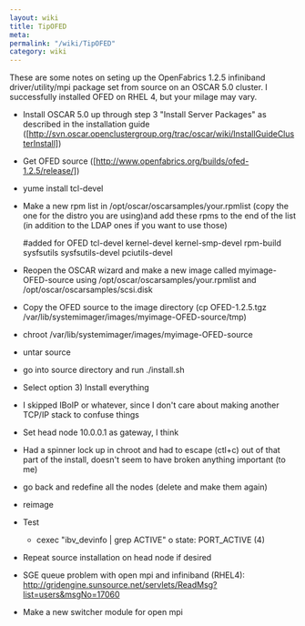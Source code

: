 ```yaml
---
layout: wiki
title: TipOFED
meta: 
permalink: "/wiki/TipOFED"
category: wiki
---
```

<!-- Name: TipOFED -->
<!-- Version: 1 -->
<!-- Author: mledward -->

These are some notes on seting up the OpenFabrics 1.2.5 infiniband driver/utility/mpi package set from source on an OSCAR 5.0 cluster.  I successfully installed OFED on RHEL 4, but your milage may vary.

  * Install OSCAR 5.0 up through step 3 "Install Server Packages" as described in the installation guide ([http://svn.oscar.openclustergroup.org/trac/oscar/wiki/InstallGuideClusterInstall])
  * Get OFED source ([http://www.openfabrics.org/builds/ofed-1.2.5/release/])
  * yume install tcl-devel 

  * Make a new rpm list in /opt/oscar/oscarsamples/your.rpmlist (copy the one for the distro you are using)and add these rpms to the end of the list (in addition to the LDAP ones if you want to use those)



    #added for OFED
    tcl-devel
    kernel-devel
    kernel-smp-devel
    rpm-build
    sysfsutils
    sysfsutils-devel
    pciutils-devel

  * Reopen the OSCAR wizard and make a new image called myimage-OFED-source using /opt/oscar/oscarsamples/your.rpmlist and /opt/oscar/oscarsamples/scsi.disk 
  * Copy the OFED source to the image directory (cp OFED-1.2.5.tgz /var/lib/systemimager/images/myimage-OFED-source/tmp)
  * chroot /var/lib/systemimager/images/myimage-OFED-source 
  * untar source 
  * go into source directory and run ./install.sh 
  * Select option 3) Install everything 
  * I skipped IBoIP or whatever, since I don't care about making another TCP/IP stack to confuse things 
  * Set head node 10.0.0.1 as gateway, I think 
  * Had a spinner lock up in chroot and had to escape (ctl+c) out of that part of the install, doesn't seem to have broken anything important (to me)
  * go back and redefine all the nodes (delete and make them again) 
  * reimage 
  * Test

 

       * cexec "ibv_devinfo | grep ACTIVE"
              o state: PORT_ACTIVE (4)
  * Repeat source installation on head node if desired 

  * SGE queue problem with open mpi and infiniband (RHEL4): http://gridengine.sunsource.net/servlets/ReadMsg?list=users&msgNo=17060
  * Make a new switcher module for open mpi